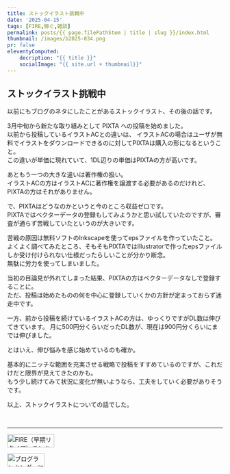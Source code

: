 ```yaml
---
title: ストックイラスト挑戦中
date: '2025-04-15'
tags: [FIRE,稼ぐ,雑談]
permalink: posts/{{ page.filePathStem | title | slug }}/index.html
thumbnail: /images/b2025-034.png
pr: false
eleventyComputed:
    decription: "{{ title }}"
    socialImage: "{{ site.url + thumbnail}}"
---
```



## ストックイラスト挑戦中

以前にもブログのネタにしたことがあるストックイラスト、その後の話です。<br/>

3月中旬から新たな取り組みとして PIXTA への投稿を始めました。<br/>
以前から投稿しているイラストACとの違いは、
イラストACの場合はユーザが無料でイラストをダウンロードできるのに対してPIXTAは購入の形になるということ。<br/>
この違いが単価に現れていて、1DL辺りの単価はPIXTAの方が高いです。

あともう一つの大きな違いは著作権の扱い。<br/>
イラストACの方はイラストACに著作権を譲渡する必要があるのだけれど、PIXTAの方はそれがありません。

で、PIXTAはどうなのかというと今のところ収益ゼロです。<br/>
PIXTAではベクターデータの登録もしてみようかと思い試していたのですが、審査が通らず苦戦していたというのが大きいです。<br/>

苦戦の原因は無料ソフトのInkscapeを使ってepsファイルを作っていたこと。<br/>
よくよく調べてみたところ、そもそもPIXTAではIllustratorで作ったepsファイルしか受け付けられない仕様だったらしいことが分かり断念。<br/>
無駄に労力を使ってしまいました。

当初の目論見が外れてしまった結果、PIXTAの方はベクターデータなしで登録することに。<br/>
ただ、投稿は始めたものの何を中心に登録していくかの方針が定まっておらず迷走中です。

一方、前から投稿を続けているイラストACの方は、ゆっくりですがDL数は伸びてきています。
月に500円分くらいだったDL数が、現在は900円分くらいにまでは伸びました。<br/>

とはいえ、伸び悩みを感じ始めているのも確か。

基本的にニッチな範囲を充実させる戦略で投稿をすすめているのですが、これだけだと限界が見えてきたのかも。<br/>
もう少し続けてみて状況に変化が無いようなら、工夫をしていく必要がありそうです。

以上、ストックイラストについての話でした。




<br/>
<hr/>

<a href="https://blog.with2.net/link/?id=2111205&cid=5493" title="FIRE（早期リタイア）ランキング"><img alt="FIRE（早期リタイア）ランキング" width="110" height="31" src="https://blog.with2.net/img/banner/c/banner_1/br_c_5493_1.gif"></a>

<a href="https://blogmura.com/ranking/in?p_cid=11188911" target="_blank"><img src="https://b.blogmura.com/88_31.gif" width="88" height="31" border="0" alt="ブログランキング・にほんブログ村へ" /></a>

<style>
.ac-icon { 
    width: 300px; display: inline-block; word-break: break-all; text-align: center; margin-right: 30px;
    img { object-fit: contain; width: 100%; height: 100%; }
}

ol { margin-top: 1rem; margin-left: 2rem; list-style-position: outside; }

</style>